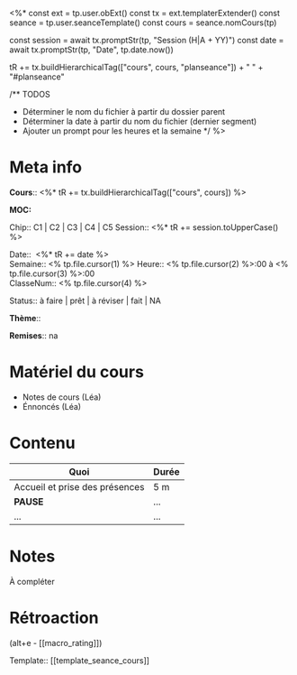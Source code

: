 <%*
const ext = tp.user.obExt()
const tx = ext.templaterExtender()
const seance = tp.user.seanceTemplate()
const cours = seance.nomCours(tp)

const session = await tx.promptStr(tp, "Session (H|A + YY)")
const date = await tx.promptStr(tp, "Date", tp.date.now())

tR += tx.buildHierarchicalTag(["cours", cours, "planseance"]) + " " + "#planseance"

/** TODOS
 * Déterminer le nom du fichier à partir du dossier parent
 * Déterminer la date à partir du nom du fichier (dernier segment)
 * Ajouter un prompt pour les heures et la semaine
*/
%>
# Meta info

**Cours**:: <%* tR += tx.buildHierarchicalTag(["cours", cours]) %> 

**MOC:** 

Chip:: <span class="chip cours-1">C1</span> |  <span class="chip cours-2">C2</span> |  <span class="chip cours-3">C3</span> |  <span class="chip cours-4">C4</span> |  <span class="chip cours-5">C5</span> 
Session:: <%* tR += session.toUpperCase() %>

Date::  <%* tR += date %>  
Semaine:: <% tp.file.cursor(1) %>
Heure:: <% tp.file.cursor(2) %>:00 à <% tp.file.cursor(3) %>:00  
ClasseNum:: <% tp.file.cursor(4) %>

Status:: <span class="chip not-ready">à faire</span> | <span class="chip ready">prêt</span> | <span class="chip to-review">à réviser</span> | <span class="chip done">fait</span> | <span class="chip na">NA</span>

**Thème**::

**Remises**:: <span class="chip na">na</span>

# Matériel du cours
* Notes de cours (Léa)
* Énnoncés (Léa)
# Contenu
| Quoi                           | Durée |
| ------------------------------ | ----- |
| Accueil et prise des présences | 5 m   |
| **PAUSE**                      | ...   |
| ...                            | ...   |
# Notes
À compléter

# Rétroaction
(alt+e - [[macro_rating]])

Template:: [[template_seance_cours]]